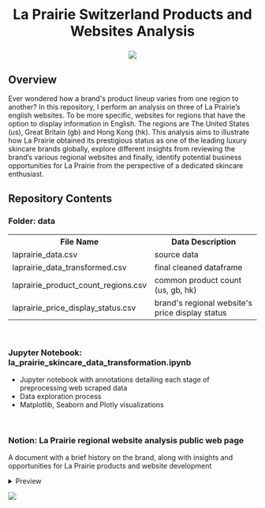 <h1 align="center">
	La Prairie Switzerland Products and Websites Analysis
</h1>

<h3 align="center">
	<img src="https://github.com/DOCUVESTA/template/blob/04d93fd9b664510976dabbe7383a65ef3c7b96a5/assets/pictures/Screenshot%202024-06-20%20at%208.51.36%20PM.png"/>
</h3>


## Overview
Ever wondered how a brand's product lineup varies from one region to another? In this repository, I perform an analysis on three of La Prairie’s english websites. To be more specific, websites for regions that have the option to display information in English. The regions are The United States (us), Great Britain (gb) and Hong Kong (hk). This analysis aims to illustrate how La Prairie obtained its prestigious status as one of the leading luxury skincare brands globally, explore different insights from reviewing the brand’s various regional websites and finally, identify potential business opportunities for La Prairie from the perspective of a dedicated skincare enthusiast.


## Repository Contents
### Folder: data
<table style="width:100%">
    <tr>
        <th>File Name</th>
        <th>Data Description</th>
    </tr>
    <tr>
        <td>laprairie_data.csv</td>
        <td>source data</td>
    </tr>
    <tr>
        <td>laprairie_data_transformed.csv</td>
        <td>final cleaned dataframe</td>
    </tr>
    <tr>
        <td>laprairie_product_count_regions.csv</td>
        <td>common product count (us, gb, hk)</td>
    </tr>
    <tr>
        <td>laprairie_price_display_status.csv</td>
        <td>brand's regional website's price display status </td>
    </tr>
</table>

<br>

### Jupyter Notebook: la_prairie_skincare_data_transformation.ipynb
- Jupyter notebook with annotations detailing each stage of preprocessing web scraped data
- Data exploration process
- Matplotlib, Seaborn and Plotly visualizations

<br>

### Notion: La Prairie regional website analysis public web page
A document with a brief history on the brand, along with insights and opportunities for La Prairie products and website development
</details>
<details closed>
<summary>Preview</summary>
<br>
	
![Report](https://github.com/DOCUVESTA/template/blob/1c47fd5141f9f8422d0f3079146f838e087f513e/assets/pictures/Screenshot%202024-06-20%20at%209.15.46%20PM.png)	
</details>

<p>
  <a href="WEBSITE HERE"><img src="https://img.shields.io/badge/Access-webpage-blue?style=for-the-badge&color=%23EBCFB3"></a>
</p>

<br>
